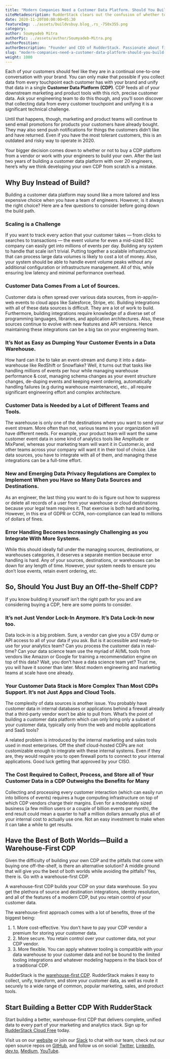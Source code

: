 ```yaml
---
title: "Modern Companies Need a Customer Data Platform. Should You Build or Buy?"
siteMetadescription: RudderStack clears out the confusion of whether to buy or build a Customer Data Platform. The CDP helps to feed all sorts of downstream marketing & tools.
date: 2020-11-20T00:00:00+05:30
featureImg: ../assets/buildvsbuy.blog_.rs_-750x355.png
category: 
author: Soumyadeb Mitra
authorPic: ../assets/author/Soumyadeb-Mitra.png
authorPosition: 
authorDescription: "Founder and CEO of RudderStack. Passionate about finding engineering solutions to real-world problems."
slug: "modern-companies-need-a-customer-data-platform-should-you-build-or-buy"
weight: 1000
---
```

Each of your customers should feel like they are in a continual one-to-one conversation with your brand. You can only make that possible if you collect data from every touchpoint each customer has with your brand and unify that data in a single **Customer Data Platform** **(CDP)**. CDP feeds all of your downstream marketing and product tools with this rich, precise customer data. Ask your engineering team to do this though, and you’ll soon discover that collecting data from every customer touchpoint and unifying it is a significant technical challenge.  

Until that happens, though, marketing and product teams will continue to send email promotions for products your customers have already bought. They may also send push notifications for things the customers didn’t like and have returned. Even if you have the most tolerant customers, this is an outdated and risky way to operate in 2020.

Your bigger decision comes down to whether or not to buy a CDP platform from a vendor or work with your engineers to build your own. After the last two years of building a customer data platform with over 20 engineers, here’s why we think developing your own CDP from scratch is a mistake.

Why Buy Instead of Build?
-------------------------

Building a customer data platform may sound like a more tailored and less expensive choice when you have a team of engineers. However, is it always the right choice? Here are a few questions to consider before going down the build path.

### Scaling is a Challenge

If you want to track every action that your customer takes — from clicks to searches to transactions — the event volume for even a mid-sized B2C company can easily get into millions of events per day. Building any system to handle that scale isn’t trivial. Putting together a scalable infrastructure that can process large data volumes is likely to cost a lot of money. Also, your system should be able to handle event volume peaks without any additional configuration or infrastructure management. All of this, while ensuring low latency and minimal performance overhead.

### Customer Data Comes From a Lot of Sources.

Customer data is often spread over various data sources, from in-app/in-web events to cloud apps like Salesforce, Stripe, etc. Building integrations with all of these data sources is difficult. They are a lot of work to build. Furthermore, building integrations require knowledge of a diverse set of programming languages, libraries, and application architectures. Also, these sources continue to evolve with new features and API versions. Hence maintaining these integrations can be a big tax on your engineering team.

### It’s Not as Easy as Dumping Your Customer Events in a Data Warehouse.

How hard can it be to take an event-stream and dump it into a data-warehouse like RedShift or Snowflake? Well, it turns out that tasks like handling millions of events per hour while managing warehouse performance & cost, managing schema changes as your event structure changes, de-duping events and keeping event ordering, automatically handling failures (e.g during warehouse maintenance), etc., all require significant engineering effort and complex architecture.

### Customer Data is Needed by a Lot of Different Teams and Tools.

The warehouse is only one of the destinations where you want to send your event stream. More often than not, various teams in your organization will have different needs. For example, your product team will want the same customer event data in some kind of analytics tools like Amplitude or MixPanel, whereas your marketing team will want it in Customer.io, and other teams across your company will want it in their tool of choice. Like data sources, you have to integrate with all of them, and managing these integrations can be a full-time effort.

### New and Emerging Data Privacy Regulations are Complex to Implement When you Have so Many Data Sources and Destinations.

As an engineer, the last thing you want to do is figure out how to suppress or delete all records of a user from your warehouse or cloud destinations because your legal team requires it. That exercise is both hard and boring. However, in this era of GDPR or CCPA, non-compliance can lead to millions of dollars of fines.

### Error Handling Becomes Increasingly Challenging as you Integrate With More Systems.

While this should ideally fall under the managing sources, destinations, or warehouses categories, it deserves a separate mention because error handling is hard. Any of your sources, destinations, or warehouses can be down for any length of time. However, your system needs to ensure you don’t lose events, retain event ordering, etc.

So, Should You Just Buy an Off-the-Shelf CDP?
---------------------------------------------

If you know building it yourself isn’t the right path for you and are considering buying a CDP, here are some points to consider.

### It’s not Just Vendor Lock-In Anymore. It’s Data Lock-In now too.

Data lock-in is a big problem. Sure, a vendor can give you a CSV dump or API access to all of your data if you ask. But is it accessible and ready-to-use for your analytics team? Can you process the customer data in real-time? Can your data science team use the myriad of AI/ML tools from vendors like Amazon or Google for training a recommendation engine on top of this data? Wait, you don’t have a data science team yet? Trust me, you will have it sooner than later. Most modern engineering and marketing teams at scale have one already.

### Your Customer Data Stack is More Complex Than Most CDPs Support. It’s not Just Apps and Cloud Tools.

The complexity of data sources is another issue. You probably have customer data in internal databases or applications behind a firewall already that a third-party vendor won’t be able to pull from. What’s the point of building a customer data platform which can only bring only a subset of your customer data, typically only from the web and mobile applications and SaaS tools?

A related problem is introduced by the internal marketing and sales tools used in most enterprises. Off the shelf cloud-hosted CDPs are not customizable enough to integrate with these internal systems. Even if they are, they would require you to open firewall ports to connect to your internal applications. Good luck getting that approved by your CISO.

### The Cost Required to Collect, Process, and Store all of Your Customer Data in a CDP Outweighs the Benefits for Many

Collecting and processing every customer interaction (which can easily run into billions of events) requires a huge computing infrastructure on top of which CDP vendors charge their margins. Even for a moderately sized business (a few million users or a couple of billion events per month), the end result could mean a quarter to half a million dollars annually plus all of your internal cost to actually use one. Not an easy investment to make when it can take a while to get results.

Have the Best of Both Worlds—Build a Warehouse-First CDP
--------------------------------------------------------

Given the difficulty of building your own CDP and the pitfalls that come with buying one off-the-shelf, is there an alternative solution? A middle ground that will give you the best of both worlds while avoiding the pitfalls? Yes, there is. Go with a warehouse-first CDP.  
  
A warehouse-first CDP builds your CDP on your data warehouse. So you get the plethora of source and destination integrations, identity resolution, and all of the features of a modern CDP, but you retain control of your customer data.

The warehouse-first approach comes with a lot of benefits, three of the biggest being:

1.  1\. More cost-effective. You don’t have to pay your CDP vendor a premium for storing your customer data.
2.  2\. More secure. You retain control over your customer data, not your CDP vendor.
3.  3\. More flexible. You can apply whatever tooling is compatible with your data warehouse to your customer data and not be bound to the limited tooling integrations and whatever modeling happens in the black box of a traditional CDP.

RudderStack is the [warehouse-first CDP](https://rudderstack.com/blog/step-by-step-guide-how-to-set-up-a-warehouse-first-cdp-on-snowflake-using-rudderstack/). RudderStack makes it easy to collect, unify, transform, and store your customer data, as well as route it securely to a wide range of common, popular marketing, sales, and product tools.

Start Building a Better CDP With RudderStack
--------------------------------------------

Start building a better, warehouse-first CDP that delivers complete, unified data to every part of your marketing and analytics stack. Sign up for [RudderStack Cloud Free](https://app.rudderlabs.com/signup?type=freetrial) today.

Visit us on our [website](http://www.rudderstack.com) or join our [Slack](https://resources.rudderstack.com/join-rudderstack-slack) to chat with our team, check out our open source repos on [GitHub](https://github.com/rudderlabs), and follow us on social: [Twitter](https://twitter.com/RudderStack), [LinkedIn](https://www.linkedin.com/company/rudderlabs/), [dev.to](https://dev.to/rudderstack), [Medium](https://rudderstack.medium.com/), [YouTube](https://www.youtube.com/channel/UCgV-B77bV_-LOmKYHw8jvBw).